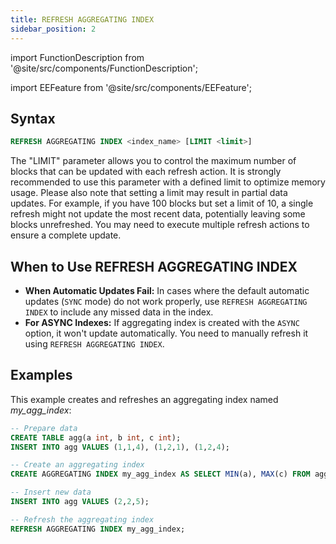 ```yaml
---
title: REFRESH AGGREGATING INDEX
sidebar_position: 2
---
```


import FunctionDescription from '@site/src/components/FunctionDescription';

<FunctionDescription description="Introduced or updated: v1.2.151"/>

import EEFeature from '@site/src/components/EEFeature';

<EEFeature featureName='AGGREGATING INDEX'/>

## Syntax

```sql
REFRESH AGGREGATING INDEX <index_name> [LIMIT <limit>]
```

The "LIMIT" parameter allows you to control the maximum number of blocks that can be updated with each refresh action. It is strongly recommended to use this parameter with a defined limit to optimize memory usage. Please also note that setting a limit may result in partial data updates. For example, if you have 100 blocks but set a limit of 10, a single refresh might not update the most recent data, potentially leaving some blocks unrefreshed. You may need to execute multiple refresh actions to ensure a complete update.

## When to Use REFRESH AGGREGATING INDEX

- **When Automatic Updates Fail:** In cases where the default automatic updates (`SYNC` mode) do not work properly, use `REFRESH AGGREGATING INDEX` to include any missed data in the index.
- **For ASYNC Indexes:** If aggregating index is created with the `ASYNC` option, it won't update automatically. You need to manually refresh it using `REFRESH AGGREGATING INDEX`.

## Examples

This example creates and refreshes an aggregating index named *my_agg_index*:

```sql
-- Prepare data
CREATE TABLE agg(a int, b int, c int);
INSERT INTO agg VALUES (1,1,4), (1,2,1), (1,2,4);

-- Create an aggregating index
CREATE AGGREGATING INDEX my_agg_index AS SELECT MIN(a), MAX(c) FROM agg;

-- Insert new data
INSERT INTO agg VALUES (2,2,5);

-- Refresh the aggregating index
REFRESH AGGREGATING INDEX my_agg_index;
```